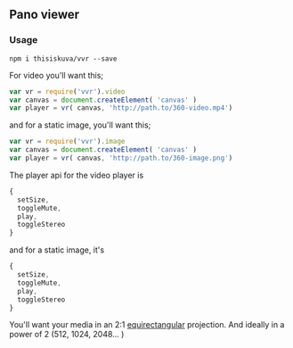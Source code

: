 ## Pano viewer

### Usage
```
npm i thisiskuva/vvr --save
```

For video you'll want this;

```javascript
var vr = require('vvr').video
var canvas = document.createElement( 'canvas' )
var player = vr( canvas, 'http://path.to/360-video.mp4')
```

and for a static image, you'll want this;

```javascript
var vr = require('vvr').image
var canvas = document.createElement( 'canvas' )
var player = vr( canvas, 'http://path.to/360-image.png')
```

The player api for the video player is
```javascript
{
  setSize,
  toggleMute,
  play,
  toggleStereo
}
```

and for a static image, it's
```javascript
{
  setSize,
  toggleMute,
  play,
  toggleStereo
}
```


You'll want your media in an 2:1 [equirectangular](https://en.wikipedia.org/wiki/Equirectangular_projection) projection. And ideally in a power of 2 (512, 1024, 2048... )
